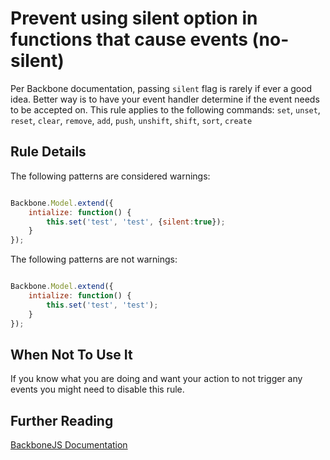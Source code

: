 # Prevent using silent option in functions that cause events (no-silent)

Per Backbone documentation, passing `silent` flag is rarely if ever a good idea. Better way is to have your event handler determine if the event needs to be accepted on. This rule applies to the following commands:
`set`, `unset`, `reset`, `clear`, `remove`, `add`, `push`, `unshift`, `shift`, `sort`, `create`

## Rule Details

The following patterns are considered warnings:

```js

Backbone.Model.extend({
    intialize: function() {
        this.set('test', 'test', {silent:true});
    }
});

```

The following patterns are not warnings:

```js

Backbone.Model.extend({
    intialize: function() {
        this.set('test', 'test');
    }
});

```

## When Not To Use It

If you know what you are doing and want your action to not trigger any events you might need to disable this rule.

## Further Reading

[BackboneJS Documentation](http://backbonejs.org/#Events-catalog)
